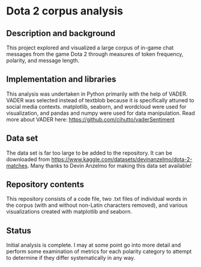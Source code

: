 
# Dota 2 corpus analysis

## Description and background
This project explored and visualized a large corpus of in-game chat messages from the game Dota 2 through measures of token frequency, polarity, and message length. 

## Implementation and libraries
This analysis was undertaken in Python primarily with the help of VADER. VADER was selected instead of textblob because it is specifically attuned to social media contexts. matplotlib, seaborn, and wordcloud were used for visualization, and pandas and numpy were used for data manipulation. Read more about VADER here: https://github.com/cjhutto/vaderSentiment

## Data set
The data set is far too large to be added to the repository. It can be downloaded from https://www.kaggle.com/datasets/devinanzelmo/dota-2-matches. Many thanks to Devin Anzelmo for making this data set available!

## Repository contents
This repository consists of a code file, two .txt files of individual words in the corpus (with and without non-Latin characters removed), and various visualizations created with matplotlib and seaborn.

## Status
Initial analysis is complete. I may at some point go into more detail and perform some examination of metrics for each polarity category to attempt to determine if they differ systematically in any way.

